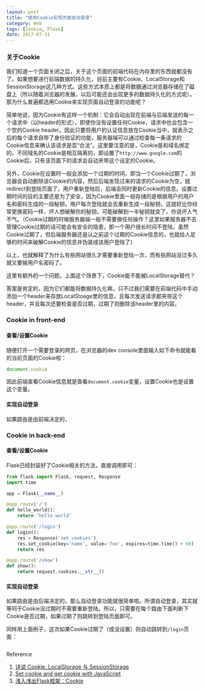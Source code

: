 ```yaml
---
layout: post
title: "使用Cookie实现页面自动登录"
category: Web
tags: [Cookie, Flask]
date: 2017-07-31
---
```


### 关于Cookie

我们知道一个页面关闭之后，关于这个页面的前端代码在内存里的东西就都没有了。如果想要进行前端数据的持久化，目前主要有Cookie、LocalStorage和SessionStorage这几种方式。这些方式本质上都是将数据通过浏览器存储在了磁盘上（所以随着浏览器的发展，以后可能还会出现更多的数据持久化的方式呢）。那为什么普遍都选用Cookie来实现页面自动登录的功能呢？

简单地说，因为Cookie有这样一个机制：它会自动出现在前端与后端发送的每一个请求中（以header的形式），即使你没有设置任何Cookie，请求中也会包含一个空的Cookie header。因此只要将用户的认证信息放在Cookie当中，就表示之后的每个请求自带了身份验证的功能，服务器端可以通过检查每一条请求的Cookie信息来确认该请求是否“合法”。这里要注意的是，Cookie是和域名绑定的，不同域名的Cookie是相互隔离的，即设置了`http://www.google.com`的Cookie后，只有该页面下的请求会自动夹带这个设定的Cookie。

另外，Cookie在设置时一般会添加一个过期的时间，即当一个Cookie过期了，浏览器会自动删除该Cookie的内容，然后后端发现过来的请求的Cookie为空，就redirect到登陆页面了。用户重新登陆后，后端会同时更新Cookie的信息。设置过期时间的目的主要还是为了安全，因为Cookie里面一般存储的是根据用户的用户名和密码生成的一段秘钥，用户每次登陆就会去重新生成一段秘钥，这就好比你经常更换密码一样，坏人想破解你的秘钥，可能破解到一半秘钥就变了，你说坏人气不气。（Cookie过期的时候服务器端一般不需要做任何操作？这里如果服务器不去管理Cookie过期的话可能会有安全的隐患，即一个用户很长时间不登陆，虽然Cookie过期了，但后端服务器还是认之前这个过期的Cookie信息的，也就给人足够的时间来破解Cookie的信息并伪装成该用户登陆了）

以上，也就解释了为什么有些网站很久才需要重新登陆一次，而有些网站没过多久就又要输用户名密码了。

<!--break-->

这里有额外的一个问题，上面这个场景下，Cookie能不能被LocalStorage替代？

答案是肯定的，因为它们都能将数据持久化嘛，只不过我们需要在前端代码中手动添加一个header来存放LocalStoage里的信息，且每次发送请求都夹带这个header，并且每次还要检查是否过期，过期了则删除该header里的内容。

### Cookie in front-end

#### 查看/设置Cookie

随便打开一个需要登录的网页，在浏览器的dev console里面输入如下命令就能看的当前页面的Cookie啦：

```javascript
document.cookie
```

因此前端查看Cookie信息就是查看`document.cookie`变量，设置Cookie也是设置这个变量。

#### 实现自动登录

如果路由是由前端决定的，

### Cookie in back-end

#### 查看/设置Cookie

Flask已经封装好了Cookie相关的方法，直接调用即可：

```python
from flask import Flask, request, Response
import time

app = Flask(__name__)

@app.route('/')
def hello_world():
    return 'hello world'

@app.route('/login')
def login():
    res = Response('set cookies')
    res.set_cookie(key='name', value='foo', expires=time.time() + 60)
    return res

@app.route('/show')
def show():
    return request.cookies.__str__()
```

#### 实现自动登录

如果路由是由后端决定的，那么自动登录功能就很简单啦。所谓自动登录，其实就等同于Cookie没过期时不需要重新登陆。所以，只需要在每个路由下面判断下Cookie是否过期，如果过期了则跳转到登陆页面即可。

同样用上面例子，这次如果Cookie过期了（或没设置）则自动跳转到`/login`页面：

```python

```

Reference

1. [详说 Cookie, LocalStorage 与 SessionStorage](http://jerryzou.com/posts/cookie-and-web-storage/)
2. [Set cookie and get cookie with JavaScript](https://stackoverflow.com/questions/14573223/set-cookie-and-get-cookie-with-javascript)
3. [浅入浅出Flask框架：Cookie](http://www.letiantian.me/2014-06-28-flask-cookie/)